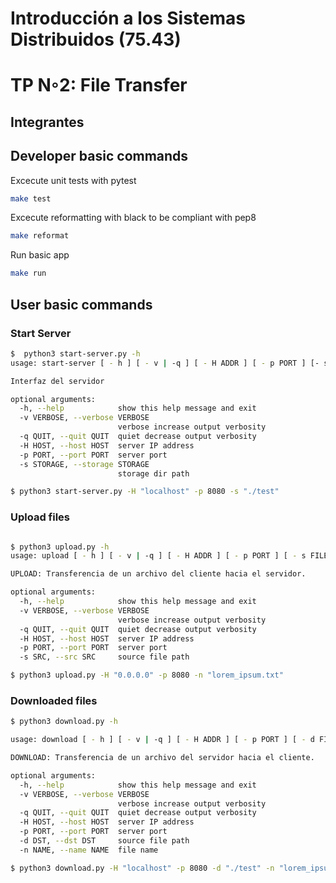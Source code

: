 # Introducción a los Sistemas Distribuidos (75.43)
# TP N◦2: File Transfer

## Integrantes



## Developer basic commands

Excecute unit tests with pytest

``` bash
make test
```

Excecute reformatting with black to be compliant with pep8

``` bash
make reformat
```

Run basic app

``` bash
make run
```

## User basic commands

### Start Server

``` bash
$  python3 start-server.py -h
usage: start-server [ - h ] [ - v | -q ] [ - H ADDR ] [ - p PORT ] [- s DIRPATH ]

Interfaz del servidor

optional arguments:
  -h, --help            show this help message and exit
  -v VERBOSE, --verbose VERBOSE
                        verbose increase output verbosity
  -q QUIT, --quit QUIT  quiet decrease output verbosity
  -H HOST, --host HOST  server IP address
  -p PORT, --port PORT  server port
  -s STORAGE, --storage STORAGE
                        storage dir path
```

``` bash
$ python3 start-server.py -H "localhost" -p 8080 -s "./test"
```

### Upload files

``` bash

$ python3 upload.py -h
usage: upload [ - h ] [ - v | -q ] [ - H ADDR ] [ - p PORT ] [ - s FILEPATH ] [ - n FILENAME ]

UPLOAD: Transferencia de un archivo del cliente hacia el servidor.

optional arguments:
  -h, --help            show this help message and exit
  -v VERBOSE, --verbose VERBOSE
                        verbose increase output verbosity
  -q QUIT, --quit QUIT  quiet decrease output verbosity
  -H HOST, --host HOST  server IP address
  -p PORT, --port PORT  server port
  -s SRC, --src SRC     source file path
```

``` bash
$ python3 upload.py -H "0.0.0.0" -p 8080 -n "lorem_ipsum.txt"
```

### Downloaded files

``` bash
$ python3 download.py -h

usage: download [ - h ] [ - v | -q ] [ - H ADDR ] [ - p PORT ] [ - d FILEPATH ] [ - n FILENAME ]

DOWNLOAD: Transferencia de un archivo del servidor hacia el cliente.

optional arguments:
  -h, --help            show this help message and exit
  -v VERBOSE, --verbose VERBOSE
                        verbose increase output verbosity
  -q QUIT, --quit QUIT  quiet decrease output verbosity
  -H HOST, --host HOST  server IP address
  -p PORT, --port PORT  server port
  -d DST, --dst DST     source file path
  -n NAME, --name NAME  file name
```

``` bash
$ python3 download.py -H "localhost" -p 8080 -d "./test" -n "lorem_ipsum_copy.txt"
```
